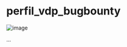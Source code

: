 # perfil_vdp_bugbounty

![image](https://github.com/user-attachments/assets/e2fff877-9098-4be2-90ee-95674c520e51)

...

